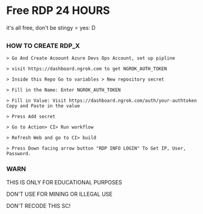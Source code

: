 # Free RDP 24 HOURS

it's all free, don't be stingy ⭐️ yes: D

### HOW TO CREATE RDP_X
```
> Go And Create Acoount Azure Devs Ops Account, set up pipline

> visit https://dashboard.ngrok.com to get NGROK_AUTH_TOKEN

> Inside this Repo Go to variables > New repository secret

> Fill in the Name: Enter NGROK_AUTH_TOKEN

> Fill in Value: Visit https://dashboard.ngrok.com/auth/your-authtoken Copy and Paste in the value

> Press Add secret 

> Go to Action> CI> Run workflow

> Refresh Web and go to CI> build

> Press Down facing arrow button "RDP INFO LOGIN" To Get IP, User, Password.
```
### WARN

THIS IS ONLY FOR EDUCATIONAL PURPOSES

DON'T USE FOR MINING OR ILLEGAL USE

DON'T RECODE THIS SC!
